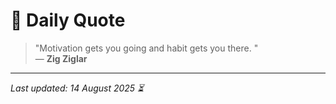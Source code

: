 # 📜 Daily Quote

> "Motivation gets you going and habit gets you there.  "  
> — **Zig Ziglar**

---

_Last updated: 14 August 2025 ⏳_
